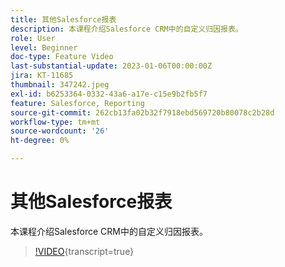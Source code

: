 ```yaml
---
title: 其他Salesforce报表
description: 本课程介绍Salesforce CRM中的自定义归因报表。
role: User
level: Beginner
doc-type: Feature Video
last-substantial-update: 2023-01-06T00:00:00Z
jira: KT-11685
thumbnail: 347242.jpeg
exl-id: b6253364-0332-43a6-a17e-c15e9b2fb5f7
feature: Salesforce, Reporting
source-git-commit: 262cb13fa02b32f7918ebd569720b80078c2b28d
workflow-type: tm+mt
source-wordcount: '26'
ht-degree: 0%

---
```


# 其他Salesforce报表

本课程介绍Salesforce CRM中的自定义归因报表。

>[!VIDEO](https://video.tv.adobe.com/v/347242/?learn=on){transcript=true}
